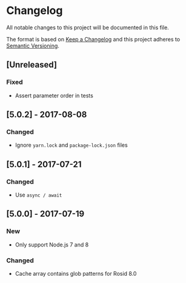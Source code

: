 # Changelog

All notable changes to this project will be documented in this file.

The format is based on [Keep a Changelog](http://keepachangelog.com/en/1.0.0/) and this project adheres to [Semantic Versioning](http://semver.org/spec/v2.0.0.html).

## [Unreleased]

### Fixed

- Assert parameter order in tests

## [5.0.2] - 2017-08-08

### Changed

- Ignore `yarn.lock` and `package-lock.json` files

## [5.0.1] - 2017-07-21

### Changed

- Use `async / await`

## [5.0.0] - 2017-07-19

### New

- Only support Node.js 7 and 8

### Changed

- Cache array contains glob patterns for Rosid 8.0